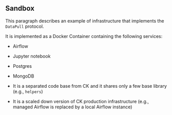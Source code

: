## Sandbox

This paragraph describes an example of infrastructure that implements the
`DataPull` protocol.

It is implemented as a Docker Container containing the following services:
- Airflow
- Jupyter notebook
- Postgres
- MongoDB

- It is a separated code base from CK and it shares only a few base library
  (e.g., `helpers`)

- It is a scaled down version of CK production infrastructure (e.g., managed
  Airflow is replaced by a local Airflow instance)
